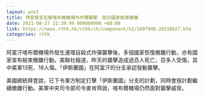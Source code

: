 ```yaml
---
layout: post
title: 拜登誓言反擊喀布爾機場外炸彈襲擊　部分國家結束撤離
date: 2021-08-27 22:39:49.000000000 +08:00
link: https://news.rthk.hk/rthk/ch/component/k2/1607940-20210827.htm
categories: rthk
---
```


阿富汗喀布爾機場外發生連環自殺式炸彈襲擊後，多個國家恢復撤離行動，亦有國家宣布結束撤離行動。美聯社報道，昨天的襲擊造成過百人死亡，百多人受傷，其中美軍13死、18人傷。「伊斯蘭國」在阿富汗的分支承認發動襲擊。

美國總統拜登說，已下令軍方制定打擊「伊斯蘭國」分支的計劃，同時會按計劃繼續撤離行動。美軍中央司令部司令麥肯齊說，喀布爾機場仍然面對襲擊威脅。
